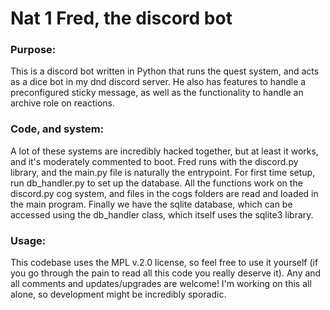 # Nat 1 Fred, the discord bot
### Purpose:
This is a discord bot written in Python that runs the quest system, and acts as a dice bot in my dnd discord server. He also has features to handle a preconfigured sticky message, as well as the functionality to handle an archive role on reactions.

### Code, and system:
A lot of these systems are incredibly hacked together, but at least it works, and it's moderately commented to boot. Fred runs with the discord.py library, and the main.py file is naturally the entrypoint. For first time setup, run db_handler.py to set up the database. All the functions work on the discord.py cog system, and files in the cogs folders are read and loaded in the main program. Finally we have the sqlite database, which can be accessed using the db_handler class, which itself uses the sqlite3 library.

### Usage:
This codebase uses the MPL v.2.0 license, so feel free to use it yourself (if you go through the pain to read all this code you really deserve it). Any and all comments and updates/upgrades are welcome! I'm working on this all alone, so development might be incredibly sporadic.
